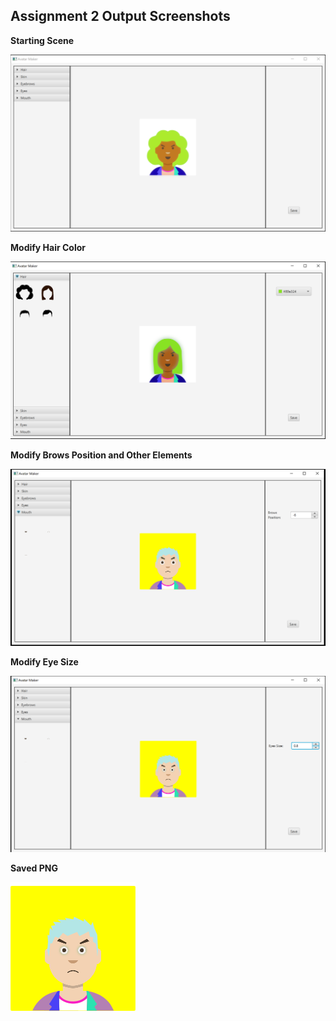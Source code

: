 ## Assignment 2 Output Screenshots

**Starting Scene**

![Starting Scene](https://raw.githubusercontent.com/arctdav/JavaFX-Android-Projects/master/Assignment%202/starting_scene.PNG)

**Modify Hair Color**

![Modify Elements](https://github.com/arctdav/JavaFX-Android-Projects/raw/master/Assignment%202/modify_elements.PNG)

**Modify Brows Position and Other Elements**

![Modify Elements](https://raw.githubusercontent.com/arctdav/JavaFX-Android-Projects/master/Assignment%202/modify_elements2.PNG)

**Modify Eye Size**

![Modify Elements](https://raw.githubusercontent.com/arctdav/JavaFX-Android-Projects/master/Assignment%202/modify_elements3.PNG)

**Saved PNG**

![Saved PNG](https://raw.githubusercontent.com/arctdav/JavaFX-Android-Projects/master/Assignment%202/saved_png.png)
